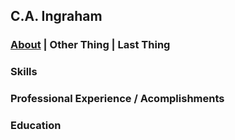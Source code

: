 ## C.A. Ingraham

### [About](https://caingraham.github.io/about)  |  Other Thing  |  Last Thing

### Skills
### Professional Experience / Acomplishments
### Education
